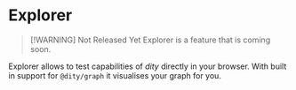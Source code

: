 # Explorer

> [!WARNING] Not Released Yet
> Explorer is a feature that is coming soon.

Explorer allows to test capabilities of *dity* directly in your browser. With built in support for `@dity/graph` it visualises your graph for you.